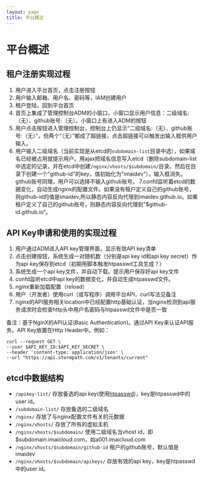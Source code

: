 ```yaml
---
layout: page
title: 平台概述
---
```

# 平台概述 #

## 租户注册实现过程
1. 用户进入平台首页，点击注册按钮 
2. 用户输入邮箱、用户名、密码等，IAM创建用户
3. 租户登陆，回到平台首页
4. 首页上集成了管理控制台ADM的小窗口，小窗口显示用户信息：二级域名:（无）、github账号:（无）。小窗口上有进入ADM的按钮
5. 用户点击按钮进入管理控制台，控制台上仍显示“二级域名:（无）、github账号:（无）”，但两个“（无）”都成了超链接，点击超链接可以触发出输入框供用户输入。
6. 用户输入二级域名（当前实现是从etcd的```subdomain-list```目录中选），如果域名已经被占用就提示用户。用ajax把域名信息写入etcd（删除subdomain-list中选定的记录，并在etcd中创建```/nginx/vhosts/$subdomain/```目录。然后在目录下创建一个"github-id"的key，值初始化为"imaidev"），输入框消失。github账号同理，用户可以选择不输入github账号。
7.confd监听着etcd的数据变化，自动生成nginx的配置文件。如果没有租户定义自己的github账号，则github-id的值是imaidev,所以静态内容反向代理到imaidev.github.io。如果租户定义了自己的github账号，则静态内容反向代理到"$github-id.github.io"。

## API Key申请和使用的实现过程
1. 用户通过ADM进入API key管理界面，显示有效API key清单
2. 点击创建按钮，系统生成一对随机数（分别是api key id和api key secret）作为api key保存到etcd（初期用脚本触发htpasswd工具生成？）
3. 系统生成一个api key文件，并自动下载。提示用户保存好api key文件
4. confd监听etcd中api key的数据变化，并自动生成htpasswd文件。
5. nginx重新加载配置（reload）
6. 用户（开发者）使用curl（或写程序）调用平台API，curl写法见备注
7. nginx的API服务相关location中已经配置http基础认证，当nginx检测到api服务请求时会检查http头中用户名密码与htpasswd文件中是否一致

备注：基于NginX的API认证(Basic Authentication)。通过API Key来认证API服务。API Key放置在Http Header中。例如：
```
curl --request GET \
--user $API_KEY_ID:$API_KEY_SECRET \
--header 'content-type: application/json' \
--url "https://api.stormpath.com/v1/tenants/current"
```

## etcd中数据结构

- ```/apikey-list/```   存放备选的api key(使用[htpasswd](https://en.wikipedia.org/wiki/.htpasswd))，key是htpasswd中的user id。
- ```/subdomain-list/```   存放备选的二级域名
- ```/nginx/```  存放了与nginx配置文件有关的元数据
- ```/nginx/vhosts/``` 存放了所有的虚拟主机
- ```/nginx/vhosts/$subdomain/``` 使用二级域名当vhost id，即$subdomain.imaicloud.com，如a001.imaicloud.com
- ```/nginx/vhosts/$subdomain/github-id``` 租户的github账号，默认值是imaidev
- ```/nginx/vhosts/$subdomain/apikeys/``` 存放有效的api key，key是htpasswd中的user id。

